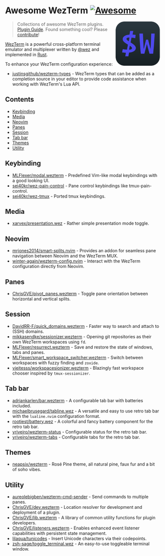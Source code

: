 <!-- lint ignore awesome-git-repo-age -->

# Awesome WezTerm [![Awesome](https://cdn.rawgit.com/sindresorhus/awesome/d7305f38d29fed78fa85652e3a63e154dd8e8829/media/badge.svg)](https://github.com/sindresorhus/awesome)

<img src="https://raw.githubusercontent.com/wez/wezterm/main/assets/icon/wezterm-icon.svg" align="right" width="144" />

> Collections of awesome WezTerm plugins. [Plugin Guide](https://github.com/wez/wezterm/commit/e4ae8a844d8feaa43e1de34c5cc8b4f07ce525dd). Found something cool? Please [contribute](CONTRIBUTING.md)!

[WezTerm](https://wezfurlong.org/wezterm/) is a powerful cross-platform terminal emulator and multiplexer written by [@wez](https://github.com/wez) and implemented in [Rust](https://www.rust-lang.org).

To enhance your WezTerm configuration experience:

- [justinsgithub/wezterm-types](https://github.com/justinsgithub/wezterm-types) - WezTerm types that can be added as a completion source in your editor to provide code assistance when working with WezTerm's Lua API.

## Contents

- [Keybinding](#keybinding)
- [Media](#media)
- [Neovim](#neovim)
- [Panes](#panes)
- [Session](#session)
- [Tab bar](#tab-bar)
- [Themes](#themes)
- [Utility](#utility)

## Keybinding

- [MLFlexer/modal.wezterm](https://github.com/MLFlexer/modal.wezterm) - Predefined Vim-like modal keybindings with a good looking UI.
- [sei40kr/wez-pain-control](https://github.com/sei40kr/wez-pain-control?tab=readme-ov-file) - Pane control keybindings like tmux-pain-control.
- [sei40kr/wez-tmux](https://github.com/sei40kr/wez-tmux) - Ported tmux keybindings.

## Media

- [xarvex/presentation.wez](https://github.com/xarvex/presentation.wez) - Rather simple presentation mode toggle.

## Neovim

- [mrjones2014/smart-splits.nvim](https://github.com/mrjones2014/smart-splits.nvim) - Provides an addon for seamless pane navigation between Neovim and the WezTerm MUX.
- [winter-again/wezterm-config.nvim](https://github.com/winter-again/wezterm-config.nvim) - Interact with the WezTerm configuration directly from Neovim.

## Panes

- [ChrisGVE/pivot_panes.wezterm](https://github.com/ChrisGVE/pivot_panes.wezterm) - Toggle pane orientation between horizontal and vertical splits.

## Session

- [DavidRR-F/quick_domains.wezterm](https://github.com/DavidRR-F/quick_domains.wezterm) - Faster way to search and attach to (SSH) domains.
- [mikkasendke/sessionizer.wezterm](https://github.com/mikkasendke/sessionizer.wezterm) - Opening git repositories as their own WezTerm workspaces using `fd`.
- [MLFlexer/resurrect.wezterm](https://github.com/MLFlexer/resurrect.wezterm) - Save and restore the state of windows, tabs and panes.
- [MLFlexer/smart_workspace_switcher.wezterm](https://github.com/MLFlexer/smart_workspace_switcher.wezterm) - Switch between workspaces with fuzzy finding and `zoxide`.
- [vieitesss/workspacesionizer.wezterm](https://github.com/vieitesss/workspacesionizer.wezterm) - Blazingly fast workspace chooser inspired by `tmux-sessionizer`.

## Tab bar

- [adriankarlen/bar.wezterm](https://github.com/adriankarlen/bar.wezterm) - A configurable tab bar with batteries included.
- [michaelbrusegard/tabline.wez](https://github.com/michaelbrusegard/tabline.wez) - A versatile and easy to use retro tab bar with the `lualine.nvim` configuration format.
- [rootiest/battery.wez](https://github.com/rootiest/battery.wez) - A colorful and fancy battery component for the retro tab bar.
- [yriveiro/wezterm-status](https://github.com/yriveiro/wezterm-status) - Configurable status for the retro tab bar.
- [yriveiro/wezterm-tabs](https://github.com/yriveiro/wezterm-tabs) - Configurable tabs for the retro tab bar.

## Themes

- [neapsix/wezterm](https://github.com/neapsix/wezterm) - Rosé Pine theme, all natural pine, faux fur and a bit of soho vibes.

## Utility

- [aureolebigben/wezterm-cmd-sender](https://github.com/aureolebigben/wezterm-cmd-sender) - Send commands to multiple panes.
- [ChrisGVE/dev.wezterm](https://github.com/ChrisGVE/dev.wezterm) - Location resolver for development and deployment of a plugin.
- [ChrisGVE/lib.wezterm](https://github.com/ChrisGVE/lib.wezterm) - A library of common utility functions for plugin developers.
- [ChrisGVE/listeners.wezterm](https://github.com/ChrisGVE/listeners.wezterm) - Enables enhanced event listener capabilities with persistent state management.
- [lilaqua/tunicodes](https://gitlab.com/lilaqua/tunicodes) - Insert Unicode characters via their codepoints.
- [zsh-sage/toggle_terminal.wez](https://github.com/zsh-sage/toggle_terminal.wez) - An easy-to-use toggleable terminal window.
